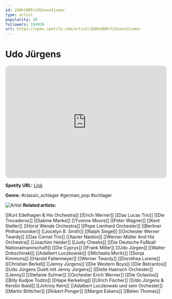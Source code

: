 ```yaml
---
id: 2G0htB8PxlO2onxnIismur
type: artist
popularity: 58
followers: 194926
url: https://open.spotify.com/artist/2G0htB8PxlO2onxnIismur
---
```

# Udo Jürgens

<iframe style="border-radius:12px" src="https://open.spotify.com/embed/artist/2G0htB8PxlO2onxnIismur" width="100%" height="352" frameBorder="0" allowfullscreen="" allow="autoplay; clipboard-write; encrypted-media; fullscreen; picture-in-picture" loading="lazy"></iframe>

**Spotify URL:** [Link](https://open.spotify.com/artist/2G0htB8PxlO2onxnIismur)

**Genre:**  #classic_schlager #german_pop #schlager

![Artist](https://i.scdn.co/image/ab6761610000e5eb1e5c196dcdf9f26ebc13db48)
**Related artists:**

[[Kurt Edelhagen & His Orchestra]]
[[Erich Werner]]
[[Das Lucas Trio]]
[[Die Trocaderos]]
[[Sabine Manke]]
[[Yvonne Moore]]
[[Peter Wagner]]
[[Kent Stetler]]
[[Horst Wende Orchestra]]
[[Pepe Lienhard Orchester]]
[[Berliner Philharmoniker]]
[[Jocelyn B. Smith]]
[[Ralph Siegel]]
[[Orchester Werner Twardy]]
[[Das Cornel Trio]]
[[Xavier Naidoo]]
[[Werner Müller And His Orchestra]]
[[Joachim Heider]]
[[Judy Cheeks]]
[[Die Deutsche Fußball Nationalmannschaft]]
[[Die Cyprys]]
[[Frank Miller]]
[[Udo Jürgen]]
[[Walter Dobschinski]]
[[Adalbert Luczkowski]]
[[Michaela Moritz]]
[[Sonja Kimmons]]
[[Harold Faltermeyer]]
[[Werner Twardy]]
[[Dorothea Lorene]]
[[Christian Berkel]]
[[Jenny Jürgens]]
[[Die Western Boys]]
[[Die Belcantos]]
[[Udo Jürgens Duett mit Jenny Jürgens]]
[[Delle Haensch Orchester]]
[[Jenny]]
[[Stefanie Suhner]]
[[Orchester Erich Werner]]
[[Die Octavios]]
[[Billy Kudjoe Todzo]]
[[Hape Kerkeling]]
[[Ulrich Fischer]]
[[Udo Jürgens & Kerstin Ibald]]
[[Johnny Kern]]
[[Adalbert Luczkowski und sein Orchester]]
[[Martin Böttcher]]
[[Robert Ponger]]
[[Margot Eskens]]
[[Belen Thomas]]
